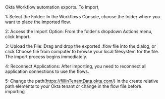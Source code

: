 Okta Workflow automation exports.
To Import,

1: Select the Folder: In the Workflows Console, choose the folder where you want to place the imported flow.

2: Access the Import Option: From the folder's dropdown Actions menu, click Import.

3: Upload the File: Drag and drop the exported .flow file into the dialog, or click Choose file from computer to browse your local filesystem for the file. The import process begins immediately.

4: Reconnect Applications: After importing, you need to reconnect all application connections to use the flows.

5: Change the path(https://fillInTenantData.okta.com/) in the create relative path elements to your Okta tenant or change in the flow file before importing
